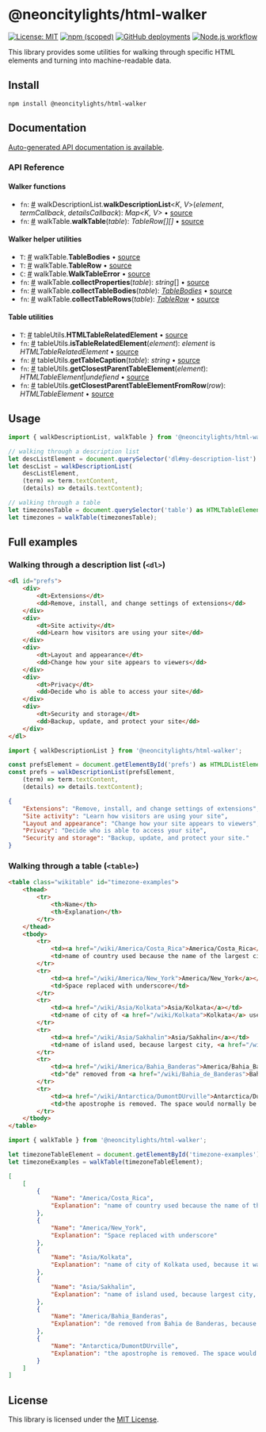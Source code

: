 # @neoncitylights/html-walker
[![License: MIT](https://img.shields.io/badge/License-MIT-blue.svg)](https://opensource.org/licenses/MIT)
[![npm (scoped)](https://img.shields.io/npm/v/@neoncitylights/html-walker)](https://www.npmjs.com/package/@neoncitylights/html-walker)
[![GitHub deployments](https://img.shields.io/github/deployments/neoncitylights/ts-html-walker/github-pages?label=deploy)](https://github.com/neoncitylights/ts-html-walker/deployments/activity_log?environment=github-pages)
[![Node.js workflow](https://github.com/neoncitylights/ts-html-walker/actions/workflows/main.yml/badge.svg)](https://github.com/neoncitylights/ts-html-walker/actions/workflows/main.yml)

This library provides some utilities for walking through specific HTML elements and turning into machine-readable data.

## Install
```
npm install @neoncitylights/html-walker
```

## Documentation
[Auto-generated API documentation is available](https://neoncitylights.github.io/ts-html-walker/).

### API Reference
#### Walker functions
 * `fn`: <a href="#walkDescriptionList">#</a> walkDescriptionList.**walkDescriptionList**<*K*, *V*>(*element*, *termCallback*, *detailsCallback*): *Map<K, V>* • [source](./src/walkDescriptionList.ts)
 * `fn`: <a href="#walkTable">#</a> walkTable.**walkTable**(*table*): *TableRow[][]* • [source](./src/walkTable.ts)

#### Walker helper utilities
 * `T`: <a href="#TableBodies">#</a> walkTable.**TableBodies** • [source](./src/walkTable.ts)
 * `T`: <a href="#TableRow">#</a> walkTable.**TableRow** • [source](./src/walkTable.ts)
 * `C`: <a href="#WalkTableError">#</a> walkTable.**WalkTableError** • [source](./src/walkTable.ts)
 * `fn`: <a href="#collectProperties">#</a> walkTable.**collectProperties**(*table*): *string*[] • [source](./src/walkTable.ts)
 * `fn`: <a href="#collectTableBodies">#</a> walkTable.**collectTableBodies**(*table*): [*TableBodies*](./src/walkTable.ts) • [source](./src/walkTable.ts)
 * `fn`: <a href="#collectTableRows">#</a> walkTable.**collectTableRows**(*table*): [*TableRow*](src/walkTable.ts) • [source](./src/walkTable.ts)

#### Table utilities
 * `T`: <a href="#HTMLTableRelatedElement">#</a> tableUtils.**HTMLTableRelatedElement** • [source](./src/tableUtils.ts)
 * `fn`: <a href="#isTableRelatedElement">#</a> tableUtils.**isTableRelatedElement**(*element*): *element* is *HTMLTableRelatedElement* • [source](./src/tableUtils.ts)
 * `fn`: <a href="#getTableCaption">#</a> tableUtils.**getTableCaption**(*table*): *string* • [source](./src/tableUtils.ts)
 * `fn`: <a href="#getClosestParentTableElement">#</a> tableUtils.**getClosestParentTableElement**(*element*): *HTMLTableElement*|*undefiend* • [source](./src/tableUtils.ts)
 * `fn`: <a href="#getClosestParentTableElementFromRow">#</a> tableUtils.**getClosestParentTableElementFromRow**(*row*): *HTMLTableElement* • [source](./src/tableUtils.ts)

## Usage
```ts
import { walkDescriptionList, walkTable } from '@neoncitylights/html-walker';

// walking through a description list
let descListElement = document.querySelector('dl#my-description-list') as HTMLDListElement;
let descList = walkDescriptionList(
	descListElement,
	(term) => term.textContent,
	(details) => details.textContent);

// walking through a table
let timezonesTable = document.querySelector('table') as HTMLTableElement;
let timezones = walkTable(timezonesTable);
```

## Full examples
### Walking through a description list (`<dl>`)
```html
<dl id="prefs">
	<div>
		<dt>Extensions</dt>
		<dd>Remove, install, and change settings of extensions</dd>
	</div>
	<div>
		<dt>Site activity</dt>
		<dd>Learn how visitors are using your site</dd>
	</div>
	<div>
		<dt>Layout and appearance</dt>
		<dd>Change how your site appears to viewers</dd>
	</div>
	<div>
		<dt>Privacy</dt>
		<dd>Decide who is able to access your site</dd>
	</div>
	<div>
		<dt>Security and storage</dt>
		<dd>Backup, update, and protect your site</dd>
	</div>
</dl>
```

```ts
import { walkDescriptionList } from '@neoncitylights/html-walker';

const prefsElement = document.getElementById('prefs') as HTMLDListElement;
const prefs = walkDescriptionList(prefsElement,
	(term) => term.textContent,
	(details) => details.textContent);
```

```json
{
	"Extensions": "Remove, install, and change settings of extensions",
	"Site activity": "Learn how visitors are using your site",
	"Layout and appearance": "Change how your site appears to viewers",
	"Privacy": "Decide who is able to access your site",
	"Security and storage": "Backup, update, and protect your site."
}
```

### Walking through a table (`<table>`)
```html
<table class="wikitable" id="timezone-examples">
	<thead>
		<tr>
			<th>Name</th>
			<th>Explanation</th>
		</tr>
	</thead>
	<tbody>
		<tr>
			<td><a href="/wiki/America/Costa_Rica">America/Costa_Rica</a></td>
			<td>name of country used because the name of the largest city (and capital city) <a href="/wiki/San_Jos%C3%A9,_Costa_Rica" >San José</a> is <a href="/wiki/San_Jos%C3%A9_(disambiguation)#Places">ambiguous</a></td>
		</tr>
		<tr>
			<td><a href="/wiki/America/New_York">America/New_York</a></td>
			<td>Space replaced with underscore</td>
		</tr>
		<tr>
			<td><a href="/wiki/Asia/Kolkata">Asia/Kolkata</a></td>
			<td>name of city of <a href="/wiki/Kolkata">Kolkata</a> used, because it was the most populous city in the zone at the time the zone was set up, though this is no longer true<sup><a href="#cite_note-17">[17]</a></sup></td>
		</tr>
		<tr>
			<td><a href="/wiki/Asia/Sakhalin">Asia/Sakhalin</a></td>
			<td>name of island used, because largest city, <a href="/wiki/Yuzhno-Sakhalinsk">Yuzhno-Sakhalinsk</a>, has more than 14 characters</td>
		</tr>
		<tr>
			<td><a href="/wiki/America/Bahia_Banderas">America/Bahia_Banderas</a></td>
			<td>"de" removed from <a href="/wiki/Bahia_de_Banderas">Bahia de Banderas</a>, because correct name has more than 14 characters</td>
		</tr>
		<tr>
			<td><a href="/wiki/Antarctica/DumontDUrville">Antarctica/DumontDUrville</a></td>
			<td>the apostrophe is removed. The space would normally be replaced with "_", but the name would then exceed 14 characters.</td>
		</tr>
	</tbody>
</table>
```

```ts
import { walkTable } from '@neoncitylights/html-walker';

let timezoneTableElement = document.getElementById('timezone-examples') as HTMLTableElement;
let timezoneExamples = walkTable(timezoneTableElement);
```

```json
[
	[
		{
			"Name": "America/Costa_Rica",
			"Explanation": "name of country used because the name of the largest city (and capital city) San José is ambiguous"
		},
		{
			"Name": "America/New_York",
			"Explanation": "Space replaced with underscore"
		},
		{
			"Name": "Asia/Kolkata",
			"Explanation": "name of city of Kolkata used, because it was the most populous city in the zone at the time the zone was set up, though this is no longer true[17]"
		},
		{
			"Name": "Asia/Sakhalin",
			"Explanation": "name of island used, because largest city, Yuzhno-Sakhalinsk, has more than 14 characters"
		},
		{
			"Name": "America/Bahia_Banderas",
			"Explanation": "de removed from Bahia de Banderas, because correct name has more than 14 characters"
		},
		{
			"Name": "Antarctica/DumontDUrville",
			"Explanation": "the apostrophe is removed. The space would normally be replaced with \"_\", but the name would then exceed 14 characters."
		}
	]
]
```

## License
This library is licensed under the [MIT License](./LICENSE).

